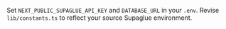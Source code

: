 Set `NEXT_PUBLIC_SUPAGLUE_API_KEY` and `DATABASE_URL` in your `.env`.
Revise `lib/constants.ts` to reflect your source Supaglue environment.
